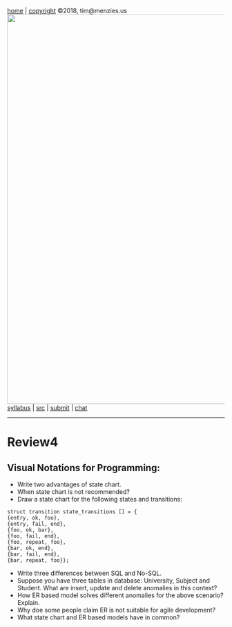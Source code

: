[home](http://tiny.cc/seng18) |
[copyright](https://github.com/txt/seng18/blob/master/LICENSE.md) &copy;2018, tim&commat;menzies.us
<br>
[<img width=900 src="https://raw.githubusercontent.com/txt/seng18/master/img/banner.png">](http://tiny.cc/seng18)<br>
[syllabus](https://github.com/txt/seng18/blob/master/doc/syllabus.md) |
[src](https://github.com/txt/seng18/tree/master/src) |
[submit](http://tiny.cc/seng18give) |
[chat](https://seng18.slack.com/)


______



# Review4

## Visual Notations for Programming:
 
- Write two advantages of state chart. 
- When state chart is not recommended?
- Draw a state chart for the following states and transitions:

```
struct transition state_transitions [] = {
{entry, ok, foo},
{entry, fail, end},
{foo, ok, bar},
{foo, fail, end},
{foo, repeat, foo},
{bar, ok, end},
{bar, fail, end},
{bar, repeat, foo}};
```  

- Write three differences between SQL and No-SQL.
- Suppose you have three tables in database: University, Subject and Student. What are insert, update and delete anomalies in this context?
- How ER based model solves different anomalies for the above scenario? Explain.
- Why doe some people claim ER is not suitable for agile development?
-  What state chart and ER based models have in common?
